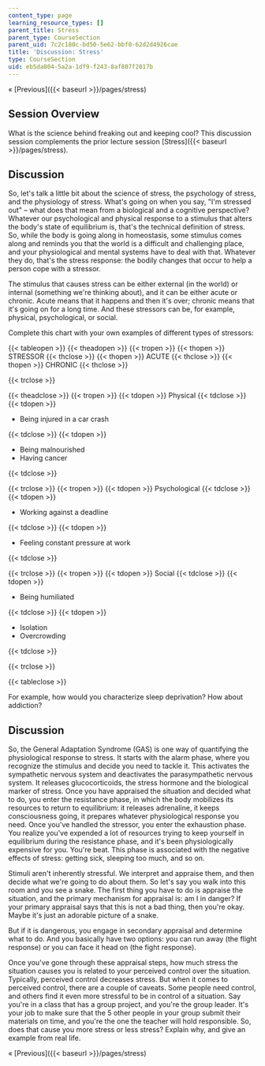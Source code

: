 ```yaml
---
content_type: page
learning_resource_types: []
parent_title: Stress
parent_type: CourseSection
parent_uid: 7c2c180c-bd50-5e62-bbf0-62d2d4926cae
title: 'Discussion: Stress'
type: CourseSection
uid: eb5da804-5a2a-1df9-f243-8af807f2017b
---
```


« [Previous]({{< baseurl >}}/pages/stress)

Session Overview
----------------

What is the science behind freaking out and keeping cool? This discussion session complements the prior lecture session [Stress]({{< baseurl >}}/pages/stress).

Discussion
----------

So, let's talk a little bit about the science of stress, the psychology of stress, and the physiology of stress. What's going on when you say, "I'm stressed out" – what does that mean from a biological and a cognitive perspective? Whatever our psychological and physical response to a stimulus that alters the body's state of equilibrium is, that's the technical definition of stress. So, while the body is going along in homeostasis, some stimulus comes along and reminds you that the world is a difficult and challenging place, and your physiological and mental systems have to deal with that. Whatever they do, that's the stress response: the bodily changes that occur to help a person cope with a stressor.

The stimulus that causes stress can be either external (in the world) or internal (something we're thinking about), and it can be either acute or chronic. Acute means that it happens and then it's over; chronic means that it's going on for a long time. And these stressors can be, for example, physical, psychological, or social.

Complete this chart with your own examples of different types of stressors:

{{< tableopen >}}
{{< theadopen >}}
{{< tropen >}}
{{< thopen >}}
STRESSOR
{{< thclose >}}
{{< thopen >}}
ACUTE
{{< thclose >}}
{{< thopen >}}
CHRONIC
{{< thclose >}}

{{< trclose >}}

{{< theadclose >}}
{{< tropen >}}
{{< tdopen >}}
Physical
{{< tdclose >}}
{{< tdopen >}}


*   Being injured in a car crash




{{< tdclose >}}
{{< tdopen >}}


*   Being malnourished
*   Having cancer




{{< tdclose >}}

{{< trclose >}}
{{< tropen >}}
{{< tdopen >}}
Psychological
{{< tdclose >}}
{{< tdopen >}}


*   Working against a deadline




{{< tdclose >}}
{{< tdopen >}}


*   Feeling constant pressure at work




{{< tdclose >}}

{{< trclose >}}
{{< tropen >}}
{{< tdopen >}}
Social
{{< tdclose >}}
{{< tdopen >}}


*   Being humiliated




{{< tdclose >}}
{{< tdopen >}}


*   Isolation
*   Overcrowding




{{< tdclose >}}

{{< trclose >}}

{{< tableclose >}}

For example, how would you characterize sleep deprivation? How about addiction?

Discussion
----------

So, the General Adaptation Syndrome (GAS) is one way of quantifying the physiological response to stress. It starts with the alarm phase, where you recognize the stimulus and decide you need to tackle it. This activates the sympathetic nervous system and deactivates the parasympathetic nervous system. It releases glucocorticoids, the stress hormone and the biological marker of stress. Once you have appraised the situation and decided what to do, you enter the resistance phase, in which the body mobilizes its resources to return to equilibrium: it releases adrenaline, it keeps consciousness going, it prepares whatever physiological response you need. Once you've handled the stressor, you enter the exhaustion phase. You realize you've expended a lot of resources trying to keep yourself in equilibrium during the resistance phase, and it's been physiologically expensive for you. You're beat. This phase is associated with the negative effects of stress: getting sick, sleeping too much, and so on.

Stimuli aren't inherently stressful. We interpret and appraise them, and then decide what we're going to do about them. So let's say you walk into this room and you see a snake. The first thing you have to do is appraise the situation, and the primary mechanism for appraisal is: am I in danger? If your primary appraisal says that this is not a bad thing, then you're okay. Maybe it's just an adorable picture of a snake.

But if it is dangerous, you engage in secondary appraisal and determine what to do. And you basically have two options: you can run away (the flight response) or you can face it head on (the fight response).

Once you've gone through these appraisal steps, how much stress the situation causes you is related to your perceived control over the situation. Typically, perceived control decreases stress. But when it comes to perceived control, there are a couple of caveats. Some people need control, and others find it even more stressful to be in control of a situation. Say you're in a class that has a group project, and you're the group leader. It's your job to make sure that the 5 other people in your group submit their materials on time, and you're the one the teacher will hold responsible. So, does that cause you more stress or less stress? Explain why, and give an example from real life.

« [Previous]({{< baseurl >}}/pages/stress)